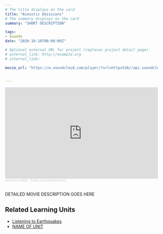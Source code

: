 ```yaml
---
# The title displays on the card
title: "Acoustic Emissions"
# The summary displays on the card
summary: "SHORT DESCRIPTION"

tags:
- Sounds
date: "2020-10-10T00:00:00Z"

# Optional external URL for project (replaces project detail page).
# external_link: http://example.org
# internal_link:

movie_url: "https://w.soundcloud.com/player/?url=https%3A//api.soundcloud.com/tracks/462371277&color=%23ff5500&auto_play=false&hide_related=false&show_comments=true&show_user=true&show_reposts=false&show_teaser=true&visual=true"


---
```


<iframe width="100%" height="300" scrolling="no" frameborder="no" allow="autoplay" src="https://w.soundcloud.com/player/?url=https%3A//api.soundcloud.com/tracks/462371277&color=%23ff5500&auto_play=false&hide_related=false&show_comments=true&show_user=true&show_reposts=false&show_teaser=true&visual=true"></iframe><div style="font-size: 10px; color: #cccccc;line-break: anywhere;word-break: normal;overflow: hidden;white-space: nowrap;text-overflow: ellipsis; font-family: Interstate,Lucida Grande,Lucida Sans Unicode,Lucida Sans,Garuda,Verdana,Tahoma,sans-serif;font-weight: 100;"><a href="https://soundcloud.com/seismicsoundlab" title="seismicsoundlab" target="_blank" style="color: #cccccc; text-decoration: none;">seismicsoundlab</a> · <a href="https://soundcloud.com/seismicsoundlab/3rocks_acousticemissions" title="3rocks_AcousticEmissions" target="_blank" style="color: #cccccc; text-decoration: none;">3rocks_AcousticEmissions</a></div>

\
DETAILED MOVIE DESCRIPTION GOES HERE

## Related Learning Units
* [Listening to Earthquakes](../../learningunits/1_primer/)
* [NAME OF UNIT](relative/path/to/unit)
